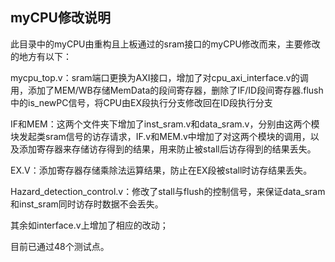 ## myCPU修改说明

此目录中的myCPU由重构且上板通过的sram接口的myCPU修改而来，主要修改的地方有以下：

mycpu_top.v：sram端口更换为AXI接口，增加了对cpu_axi_interface.v的调用，添加了MEM/WB存储MemData的段间寄存器，删除了IF/ID段间寄存器.flush中的is_newPC信号，将CPU由EX段执行分支修改回在ID段执行分支

IF和MEM：这两个文件夹下增加了inst_sram.v和data_sram.v，分别由这两个模块发起类sram信号的访存请求，IF.v和MEM.v中增加了对这两个模块的调用，以及添加寄存器来存储访存得到的结果，用来防止被stall后访存得到的结果丢失。

EX.V：添加寄存器存储乘除法运算结果，防止在EX段被stall时访存结果丢失。

Hazard_detection_control.v：修改了stall与flush的控制信号，来保证data_sram和inst_sram同时访存时数据不会丢失。

其余如interface.v上增加了相应的改动；

目前已通过48个测试点。